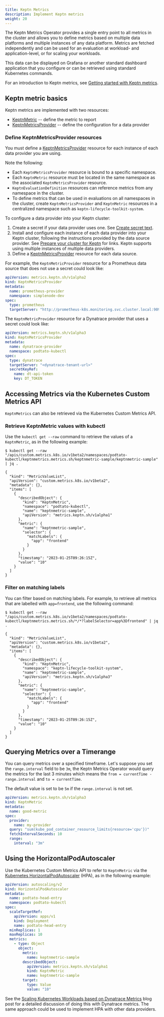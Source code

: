 ```yaml
---
title: Keptn Metrics
description: Implement Keptn metrics
weight: 20
---
```


The Keptn Metrics Operator provides a single entry point
to all metrics in the cluster
and allows you to define metrics based on multiple data platforms
and multiple instances of any data platform.
Metrics are fetched independently
and can be used for an evaluation at workload- and application-level, or for scaling your workloads.

This data can be displayed on Grafana
or another standard dashboard application that you configure
or can be retrieved using standard Kubernetes commands.

For an introduction to Keptn metrics, see
[Getting started with Keptn metrics](../getting-started/usecase_metrics.md).

## Keptn metric basics

Keptn metrics are implemented with two resources:

* [KeptnMetric](../yaml-crd-ref/metric.md) --
  define the metric to report
* [KeptnMetricsProvider](../yaml-crd-ref/metricsprovider.md) --
  define the configuration for a data provider

### Define KeptnMetricsProvider resources

You must define a
[KeptnMetricsProvider](../yaml-crd-ref/metricsprovider.md) resource
for each instance of each data provider you are using.

Note the following:

* Each `KeptnMetricsProvider` resource is bound to a specific namespace.
* Each `KeptnMetric` resource must be located in the same namespace
  as the associated `KeptnMetricsProvider` resource.
* `KeptnEvaluationDefinition` resources can reference metrics
  from any namespace in the cluster.
* To define metrics that can be used in evaluations
  on all namespaces in the cluster,
  create `KeptnMetricsProvider` and `KeptnMetric` resources
  in a centralized namespace
  such as `keptn-lifecycle-toolkit-system`.

To configure a data provider into your Keptn cluster:

1. Create a secret if your data provider uses one.
   See
   [Create secret text](../implementing/tasks/#create-secret-text).
1. Install and configure each instance of each data provider
   into your Keptn cluster,
   following the instructions provided by the data source provider.
   See
   [Prepare your cluster for Keptn](../install/k8s.md/#prepare-your-cluster-for-keptn)
for links.
   Keptn supports using multiple instances of multiple data providers.
1. Define a
   [KeptnMetricsProvider](../yaml-crd-ref/metricsprovider.md)
   resource for each data source.

For example, the `KeptnMetricProvider` resource
for a Prometheus data source that does not use a secret
could look like:

```yaml
apiVersion: metrics.keptn.sh/v1alpha2
kind: KeptnMetricsProvider
metadata:
  name: prometheus-provider
  namespace: simplenode-dev
spec:
  type: prometheus
  targetServer: "http://prometheus-k8s.monitoring.svc.cluster.local:9090"
```

The `KeptnMetricProvider` resource for a Dynatrace provider
that uses a secret could look like:

```yaml
apiVersion: metrics.keptn.sh/v1alpha3
kind: KeptnMetricsProvider
metadata:
  name: dynatrace-provider
  namespace: podtato-kubectl
spec:
  type: dynatrace
  targetServer: "<dynatrace-tenant-url>"
  secretKeyRef:
    name: dt-api-token
    key: DT_TOKEN
```

## Accessing Metrics via the Kubernetes Custom Metrics API

`KeptnMetrics` can also be retrieved via the Kubernetes Custom Metrics API.

### Retrieve KeptnMetric values with kubectl

Use the `kubectl get --raw` command
to retrieve the values of a `KeptnMetric`, as in the following example:

```shell
$ kubectl get --raw "/apis/custom.metrics.k8s.io/v1beta2/namespaces/podtato-kubectl/keptnmetrics.metrics.sh/keptnmetric-sample/keptnmetric-sample" | jq .

{
  "kind": "MetricValueList",
  "apiVersion": "custom.metrics.k8s.io/v1beta2",
  "metadata": {},
  "items": [
    {
      "describedObject": {
        "kind": "KeptnMetric",
        "namespace": "podtato-kubectl",
        "name": "keptnmetric-sample",
        "apiVersion": "metrics.keptn.sh/v1alpha1"
      },
      "metric": {
        "name": "keptnmetric-sample",
        "selector": {
          "matchLabels": {
            "app": "frontend"
          }
        }
      },
      "timestamp": "2023-01-25T09:26:15Z",
      "value": "10"
    }
  ]
}
```

### Filter on matching labels

You can filter based on matching labels.
For example, to retrieve all metrics
that are labelled with `app=frontend`,
use the following command:

```shell
$ kubectl get --raw "/apis/custom.metrics.k8s.io/v1beta2/namespaces/podtato-kubectl/keptnmetrics.metrics.sh/*/*?labelSelector=app%3Dfrontend" | jq .

{
  "kind": "MetricValueList",
  "apiVersion": "custom.metrics.k8s.io/v1beta2",
  "metadata": {},
  "items": [
    {
      "describedObject": {
        "kind": "KeptnMetric",
        "namespace": "keptn-lifecycle-toolkit-system",
        "name": "keptnmetric-sample",
        "apiVersion": "metrics.keptn.sh/v1alpha3"
      },
      "metric": {
        "name": "keptnmetric-sample",
        "selector": {
          "matchLabels": {
            "app": "frontend"
          }
        }
      },
      "timestamp": "2023-01-25T09:26:15Z",
      "value": "10"
    }
  ]
}
```

## Querying Metrics over a Timerange

You can query metrics over a specified timeframe.
Let's suppose you set the `range.interval` field to be `3m`,
the Keptn Metrics Operator would query the metrics for the
last 3 minutes which means the
`from = currentTime - range.interval` and `to = currentTime`.

The default value is set to be `5m` if the `range.interval` is not set.

```yaml
apiVersion: metrics.keptn.sh/v1alpha3
kind: KeptnMetric
metadata:
  name: good-metric
spec:
  provider:
    name: my-provider
  query: "sum(kube_pod_container_resource_limits{resource='cpu'})"
  fetchIntervalSeconds: 10
  range:
    interval: "3m"
```

## Using the HorizontalPodAutoscaler

Use the Kubernetes Custom Metrics API
to refer to `KeptnMetric` via the
[Kubernetes HorizontalPodAutoscaler](https://kubernetes.io/docs/tasks/run-application/horizontal-pod-autoscale/)
(HPA),
as in the following example:

```yaml
apiVersion: autoscaling/v2
kind: HorizontalPodAutoscaler
metadata:
  name: podtato-head-entry
  namespace: podtato-kubectl
spec:
  scaleTargetRef:
    apiVersion: apps/v1
    kind: Deployment
    name: podtato-head-entry
  minReplicas: 1
  maxReplicas: 10
  metrics:
    - type: Object
      object:
        metric:
          name: keptnmetric-sample
        describedObject:
          apiVersion: metrics.keptn.sh/v1alpha1
          kind: KeptnMetric
          name: keptnmetric-sample
        target:
          type: Value
          value: "10"
```

See the
[Scaling Kubernetes Workloads based on Dynatrace Metrics](https://www.linkedin.com/pulse/scaling-kubernetes-workloads-based-dynatrace-metrics-keptnproject/)
blog post
for a detailed discussion of doing this with Dynatrace metrics.
The same approach could be used to implement HPA with other data providers.
